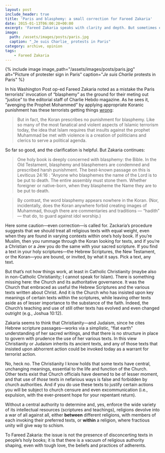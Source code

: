 ```yaml
---
layout: post
include_header: true
title: 'Paris and blasphemy: a small correction for Fareed Zakaria'
date: 2015-01-13T06:00:28+00:00
excerpt: 'Fareed Zakaria speaks with clarity and depth. But sometimes even Homer nods.'
image:
  path: /assets/images/posts/paris.jpg
  caption: "_Je suis Charlie_ protests in Paris"
category: archive, opinion
tags:
    - Fareed Zakaria
---
```

{% include image image_path="/assets/images/posts/paris.jpg" alt="Picture of protester sign in Paris" caption="_Je suis Charlie_ protests in Paris" %}

In his Washington Post op-ed Fareed Zakaria noted as a mistake the Paris terrorists’ invocation of “blasphemy” as the ground for their meting out “justice” to the editorial staff of Charlie Hebdo magazine. As he sees it, “avenging the Prophet Mohammed” by applying appropriate Koranic punishment has these terrorists getting things <a href="http://www.washingtonpost.com/opinions/fareed-zakaria-blasphemy-and-the-law-of-fanatics/2015/01/08/b0c14e38-9770-11e4-aabd-d0b93ff613d5_story.html">wrong</a>:

> But in fact, the Koran prescribes no punishment for blasphemy. Like so many of the most fanatical and violent aspects of Islamic terrorism today, the idea that Islam requires that insults against the prophet Muhammad be met with violence is a creation of politicians and clerics to serve a political agenda.

So far so good, and the clarification is helpful. But Zakaria continues:

> One holy book is deeply concerned with blasphemy: the Bible. In the Old Testament, blasphemy and blasphemers are condemned and prescribed harsh punishment. The best-known passage on this is Leviticus 24:16 : “Anyone who blasphemes the name of the Lord is to be put to death. The entire assembly must stone them. Whether foreigner or native-born, when they blaspheme the Name they are to be put to death.

> By contrast, the word blasphemy appears nowhere in the Koran. (Nor, incidentally, does the Koran anywhere forbid creating images of Muhammad, though there are commentaries and traditions — “hadith” — that do, to guard against idol worship.)

 Here some caution—even correction—is called for. Zackaria’s procedure suggests that we should treat all religious texts with equal weight, even when they are found in varying contexts within one’s holy book. If you’re Muslim, then you rummage through the Koran looking for texts, and if you’re a Christian or a Jew you do the same with your sacred scripture. If you find a text in your holy scriptures—the Hebrew Scriptures, the New Testament, or the Koran—you are bound, or invited, by what it says. Pick a text, any text.

But that’s not how things work, at least in Catholic Christianity (maybe also in non-Catholic Christianity; I cannot speak for Islam). There is something missing here: the Church and its authoritative governance. It was the Church that embraced as useful the Hebrew Scriptures and the various texts written about Christ. And it is the Church who has insisted upon key meanings of certain texts within the scriptures, while leaving other texts aside as of lesser importance to the substance of the faith. Indeed, the Church’s teaching and use of still other texts has evolved and even changed outright (e.g., Joshua 10:12).

Zakaria seems to think that Christianity—and Judaism, since he cites Hebrew scripture passages—works via a simplistic, “flat earth” understanding of her sacred writings, and that there is no structure in place to govern with prudence the use of her various texts. In this view Christianity or Judaism inherits its ancient texts, and any of those texts that insisted upon abhorrent action could be invoked today as a warrant for terrorist action.

No, heck no. The Christianity I know holds that some texts have central, unchanging meanings, essential to the life and function of the Church. Other texts exist that Church officials have deemed to be of lesser moment, and that use of <em>those</em> texts in nefarious ways is false and forbidden by church authorities. And if you do use these texts to justify certain actions you will be subject to church censure and even excommunication (i.e., expulsion, with the ever-present hope for your repentant return).

Without a central authority to determine and, yes, enforce the wide variety of its intellectual resources (scriptures and teachings), religions devolve into a war of all against all, either <strong>between</strong> different religions, with members of each invoking their preferred texts, or <strong>within</strong> a religion, where fractious unity will give way to schism.

To Fareed Zakaria: the issue is not the presence of disconcerting texts in people’s holy books; it is that there is a vacuum of religious authority shaping, even with tough love, the beliefs and practices of adherents.
